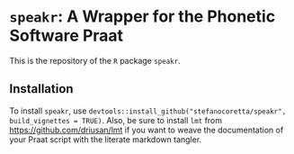# `speakr`: A Wrapper for the Phonetic Software Praat

This is the repository of the `R` package `speakr`.

## Installation

To install `speakr`, use `devtools::install_github("stefanocoretta/speakr", build_vignettes = TRUE)`.
Also, be sure to install `lmt` from <https://github.com/driusan/lmt> if you want to weave the documentation of your Praat script with the literate markdown tangler.
